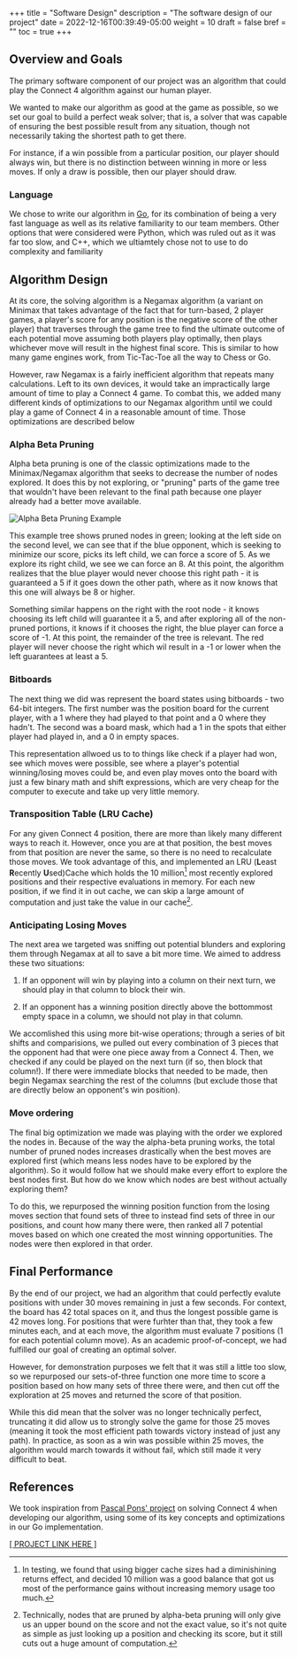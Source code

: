 +++
title = "Software Design"
description = "The software design of our project"
date = 2022-12-16T00:39:49-05:00
weight = 10
draft = false
bref = ""
toc = true
+++

## Overview and Goals
The primary software component of our project was an algorithm that could play the Connect 4 algorithm against our human player.

We wanted to make our algorithm as good at the game as possible, so we set our goal to build a perfect weak solver; that is, a solver that was capable of ensuring the best possible result from any situation, though not necessarily taking the shortest path to get there.

For instance, if a win possible from a particular position, our player should always win, but there is no distinction between winning in more or less moves. If only a draw is possible, then our player should draw.

### Language
We chose to write our algorithm in [Go](https://go.dev), for its combination of being a very fast language as well as its relative familiarity to our team members. Other options that were considered were Python, which was ruled out as it was far too slow, and C++, which we ultiamtely chose not to use to do complexity and familiarity

## Algorithm Design
At its core, the solving algorithm is a Negamax algorithm (a variant on Minimax that takes advantage of the fact that for turn-based, 2 player games, a player's score for any position is the negative score of the other player) that traverses through the game tree to find the ultimate outcome of each potential move assuming both players play optimally, then plays whichever move will result in the highest final score. This is similar to how many game engines work, from Tic-Tac-Toe all the way to Chess or Go.

However, raw Negamax is a fairly inefficient algorithm that repeats many calculations. Left to its own devices, it would take an impractically large amount of time to play a Connect 4 game. To combat this, we added many different kinds of optimizations to our Negamax algorithm until we could play a game of Connect 4 in a reasonable amount of time. Those optimizations are described below

### Alpha Beta Pruning
Alpha beta pruning is one of the classic optimizations made to the Minimax/Negamax algorithm that seeks to decrease the number of nodes explored. It does this by not exploring, or "pruning" parts of the game tree that wouldn't have been relevant to the final path because one player already had a better move available.

![Alpha Beta Pruning Example](/pie-2022-03/4-circle/public/images/pruned.png)

This example tree shows pruned nodes in green; looking at the left side on the second level, we can see that if the blue opponent, which is seeking to minimize our score, picks its left child, we can force a score of 5. As we explore its right child, we see we can force an 8. At this point, the algorithm realizes that the blue player would never choose this right path - it is guaranteed a 5 if it goes down the other path, where as it now knows that this one will always be 8 or higher. 

Something similar happens on the right with the root node - it knows choosing its left child will guarantee it a 5, and after exploring all of the non-pruned portions, it knows if it chooses the right, the blue player can force a score of -1. At this point, the remainder of the tree is relevant. The red player will never choose the right which wil result in a -1 or lower when the left guarantees at least a 5.

### Bitboards
The next thing we did was represent the board states using bitboards - two 64-bit integers. The first number was the position board for the current player, with a 1 where they had played to that point and a 0 where they hadn't. The second was a board mask, which had a 1 in the spots that either player had played in, and a 0 in empty spaces.

This representation allwoed us to to things like check if a player had won, see which moves were possible, see where a player's potential winning/losing moves could be, and even play moves onto the board with just a few binary math and shift expressions, which are very cheap for the computer to execute and take up very little memory.

### Transposition Table (LRU Cache)
For any given Connect 4 position, there are more than likely many different ways to reach it. However, once you are at that position, the best moves from that position are never the same, so there is no need to recalculate those moves. We took advantage of this, and implemented an LRU (**L**east **R**ecently **U**sed)Cache which holds the 10 million[^1] most recently explored positions and their respective evaluations in memory. For each new position, if we find it in out cache, we can skip a large amount of computation and just take the value in our cache[^2].

### Anticipating Losing Moves
The next area we targeted was sniffing out potential blunders and exploring them through Negamax at all to save a bit more time. We aimed to address these two situations:

1. If an opponent will win by playing into a column on their next turn, we should play in that column to block their win.

2. If an opponent has a winning position directly above the bottommost empty space in a column, we should not play in that column.

We accomlished this using more bit-wise operations; through a series of bit shifts and comparisions, we pulled out every combination of 3 pieces that the opponent had that were one piece away from a Connect 4. Then, we checked if any could be played on the next turn (if so, then block that column!). If there were immediate blocks that needed to be made, then begin Negamax searching the rest of the columns (but exclude those that are directly below an opponent's win position).

### Move ordering
The final big optimization we made was playing with the order we explored the nodes in. Because of the way the alpha-beta pruning works, the total number of pruned nodes increases drastically when the best moves are explored first (which means less nodes have to be explored by the algorithm). So it would follow hat we should make every effort to explore the best nodes first. But how do we know which nodes are best without actually exploring them?

To do this, we repurposed the winning position function from the losing moves section that found sets of three to instead find sets of three in our positions, and count how many there were, then ranked all 7 potential moves based on which one created the most winning opportunities. The nodes were then explored in that order.

## Final Performance
By the end of our project, we had an algorithm that could perfectly evalute positions with under 30 moves remaining in just a few seconds. For context, the board has 42 total spaces on it, and thus the longest possible game is 42 moves long. For positions that were furhter than that, they took a few minutes each, and at each move, the algorithm must evaluate 7 positions (1 for each potential column move). As an academic proof-of-concept, we had fulfilled our goal of creating an optimal solver.

However, for demonstration purposes we felt that it was still a little too slow, so we repurposed our sets-of-three function one more time to score a position based on how many sets of three there were, and then cut off the exploration at 25 moves and returned the score of that position.

While this did mean that the solver was no longer technically perfect, truncating it did allow us to strongly solve the game for those 25 moves (meaning it took the most efficient path towards victory instead of just any path). In practice, as soon as a win was possible within 25 moves, the algorithm would march towards it without fail, which still made it very difficult to beat.

## References
We took inspiration from [Pascal Pons' project](https://blog.gamesolver.org) on solving Connect 4 when developing our algorithm, using some of its key concepts and optimizations in our Go implementation.

[[ PROJECT LINK HERE ]](https://github.com/amit-kumarh/4circle/tree/main/algo)
[^1]: In testing, we found that using bigger cache sizes had a diminishining returns effect, and decided 10 million was a good balance that got us most of the performance gains without increasing memory usage too much.

[^2]: Technically, nodes that are pruned by alpha-beta pruning will only give us an upper bound on the score and not the exact value, so it's not quite as simple as just looking up a position and checking its score, but it still cuts out a huge amount of computation.

